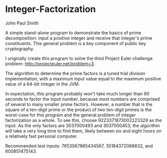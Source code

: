 Integer-Factorization
=====================

John Paul Smith

A simple stand-alone program to demonstrate the basics of prime decomposition:
input a positive integer and receive that integer's prime constituents. This 
general problem is a key component of public key cryptography. 

I originally create this program to solve the third Project Euler challenge 
problem: http://projecteuler.net/problem=3.

The algorithm to determine the prime factors is a tuned trial division
implementation, with a maximum input value equal to the maximum positive
value of a 64-bit integer in the JVM. 
 
In expectation, this program probably won't take much longer than 90 seconds 
to factor the input number, because most numbers are comprised of several to
many smaller prime factors. However, a number that is the square of a 
ten-digit prime or the product of two ten-digit primes is the worst-case for 
this program and the general problem of integer factorization as a whole. To
see this, choose 9223371873002223329 as the input. As the only factors are 
3037000493 and 3037000453, the algorithm will take a very long time to find 
them, likely between six and eight hours on a relatively fast personal 
computer. 

Recommended test inputs: 7653567865434567, 35184372088832, and 600851475143.